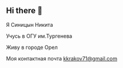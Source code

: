 ## Hi there 👋

  Я Синицын Никита 
  
Учусь в ОГУ им.Тургенева 


 Живу в городе Орел

Моя контактная почта kkrakov71@gmail.com
